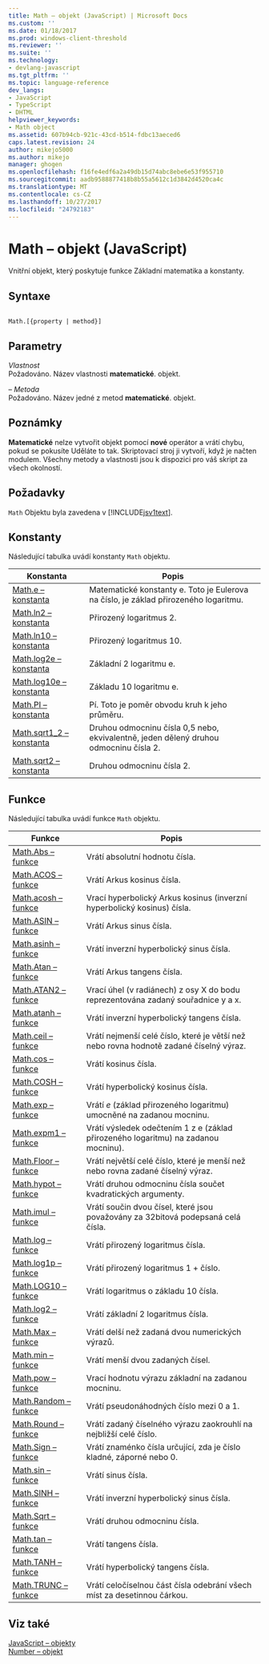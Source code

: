 ```yaml
---
title: Math – objekt (JavaScript) | Microsoft Docs
ms.custom: ''
ms.date: 01/18/2017
ms.prod: windows-client-threshold
ms.reviewer: ''
ms.suite: ''
ms.technology:
- devlang-javascript
ms.tgt_pltfrm: ''
ms.topic: language-reference
dev_langs:
- JavaScript
- TypeScript
- DHTML
helpviewer_keywords:
- Math object
ms.assetid: 607b94cb-921c-43cd-b514-fdbc13aeced6
caps.latest.revision: 24
author: mikejo5000
ms.author: mikejo
manager: ghogen
ms.openlocfilehash: f16fe4edf6a2a49db15d74abc8ebe6e53f955710
ms.sourcegitcommit: aadb9588877418b8b55a5612c1d3842d4520ca4c
ms.translationtype: MT
ms.contentlocale: cs-CZ
ms.lasthandoff: 10/27/2017
ms.locfileid: "24792183"
---
```

# <a name="math-object-javascript"></a>Math – objekt (JavaScript)
Vnitřní objekt, který poskytuje funkce Základní matematika a konstanty.  
  
## <a name="syntax"></a>Syntaxe  
  
```  
  
Math.[{property | method}]  
```  
  
## <a name="parameters"></a>Parametry  
 *Vlastnost*  
 Požadováno. Název vlastnosti **matematické**. objekt.  
  
 *– Metoda*  
 Požadováno. Název jedné z metod **matematické**. objekt.  
  
## <a name="remarks"></a>Poznámky  
 **Matematické** nelze vytvořit objekt pomocí **nové** operátor a vrátí chybu, pokud se pokusíte Uděláte to tak. Skriptovací stroj ji vytvoří, když je načten modulem. Všechny metody a vlastnosti jsou k dispozici pro váš skript za všech okolností.  
  
## <a name="requirements"></a>Požadavky  
 `Math` Objektu byla zavedena v [!INCLUDE[jsv1text](../../javascript/reference/includes/jsv1text-md.md)].  
  
<a name="js56jsobjmathprop"></a>   
## <a name="constants"></a>Konstanty  
 Následující tabulka uvádí konstanty `Math` objektu.  
  
|Konstanta|Popis|  
|--------------|-----------------|  
|[Math.e – konstanta](../../javascript/reference/math-constants-javascript.md)|Matematické konstanty e. Toto je Eulerova na číslo, je základ přirozeného logaritmu.|  
|[Math.ln2 – konstanta](../../javascript/reference/math-constants-javascript.md)|Přirozený logaritmus 2.|  
|[Math.ln10 – konstanta](../../javascript/reference/math-constants-javascript.md)|Přirozený logaritmus 10.|  
|[Math.log2e – konstanta](../../javascript/reference/math-constants-javascript.md)|Základní 2 logaritmu e.|  
|[Math.log10e – konstanta](../../javascript/reference/math-constants-javascript.md)|Základu 10 logaritmu e.|  
|[Math.PI – konstanta](../../javascript/reference/math-constants-javascript.md)|Pí. Toto je poměr obvodu kruh k jeho průměru.|  
|[Math.sqrt1_2 – konstanta](../../javascript/reference/math-constants-javascript.md)|Druhou odmocninu čísla 0,5 nebo, ekvivalentně, jeden dělený druhou odmocninu čísla 2.|  
|[Math.sqrt2 – konstanta](../../javascript/reference/math-constants-javascript.md)|Druhou odmocninu čísla 2.|  
  
<a name="js56jsobjmathmeth"></a>   
## <a name="functions"></a>Funkce  
 Následující tabulka uvádí funkce `Math` objektu.  
  
|Funkce|Popis|  
|--------------|-----------------|  
|[Math.Abs – funkce](../../javascript/reference/math-abs-function-javascript.md)|Vrátí absolutní hodnotu čísla.|  
|[Math.ACOS – funkce](../../javascript/reference/math-acos-function-javascript.md)|Vrátí Arkus kosinus čísla.|  
|[Math.acosh – funkce](../../javascript/reference/math-acosh-function-javascript.md)|Vrací hyperbolický Arkus kosinus (inverzní hyperbolický kosinus) čísla.|  
|[Math.ASIN – funkce](../../javascript/reference/math-asin-function-javascript.md)|Vrátí Arkus sinus čísla.|  
|[Math.asinh – funkce](../../javascript/reference/math-asinh-function-javascript.md)|Vrátí inverzní hyperbolický sinus čísla.|  
|[Math.Atan – funkce](../../javascript/reference/math-atan-function-javascript.md)|Vrátí Arkus tangens čísla.|  
|[Math.ATAN2 – funkce](../../javascript/reference/math-atan2-function-javascript.md)|Vrací úhel (v radiánech) z osy X do bodu reprezentována zadaný souřadnice y a x.|  
|[Math.atanh – funkce](../../javascript/reference/math-atanh-function-javascript.md)|Vrátí inverzní hyperbolický tangens čísla.|  
|[Math.ceil – funkce](../../javascript/reference/math-ceil-function-javascript.md)|Vrátí nejmenší celé číslo, které je větší než nebo rovna hodnotě zadané číselný výraz.|  
|[Math.cos – funkce](../../javascript/reference/math-cos-function-javascript.md)|Vrátí kosinus čísla.|  
|[Math.COSH – funkce](../../javascript/reference/math-cosh-function-javascript.md)|Vrátí hyperbolický kosinus čísla.|  
|[Math.exp – funkce](../../javascript/reference/math-exp-function-javascript.md)|Vrátí *e* (základ přirozeného logaritmu) umocněné na zadanou mocninu.|  
|[Math.expm1 – funkce](../../javascript/reference/math-expm1-function-javascript.md)|Vrátí výsledek odečtením 1 z e (základ přirozeného logaritmu) na zadanou mocninu).|  
|[Math.Floor – funkce](../../javascript/reference/math-floor-function-javascript.md)|Vrátí největší celé číslo, které je menší než nebo rovna zadané číselný výraz.|  
|[Math.hypot – funkce](../../javascript/reference/math-hypot-function-javascript.md)|Vrátí druhou odmocninu čísla součet kvadratických argumenty.|  
|[Math.imul – funkce](../../javascript/reference/math-imul-function-javascript.md)|Vrátí součin dvou čísel, které jsou považovány za 32bitová podepsaná celá čísla.|  
|[Math.log – funkce](../../javascript/reference/math-log-function-javascript.md)|Vrátí přirozený logaritmus čísla.|  
|[Math.log1p – funkce](../../javascript/reference/math-log1p-function-javascript.md)|Vrátí přirozený logaritmus 1 + číslo.|  
|[Math.LOG10 – funkce](../../javascript/reference/math-log10-function-javascript.md)|Vrátí logaritmus o základu 10 čísla.|  
|[Math.log2 – funkce](../../javascript/reference/math-log2-function-javascript.md)|Vrátí základní 2 logaritmus čísla.|  
|[Math.Max – funkce](../../javascript/reference/math-max-function-javascript.md)|Vrátí delší než zadaná dvou numerických výrazů.|  
|[Math.min – funkce](../../javascript/reference/math-min-function-javascript.md)|Vrátí menší dvou zadaných čísel.|  
|[Math.pow – funkce](../../javascript/reference/math-pow-function-javascript.md)|Vrací hodnotu výrazu základní na zadanou mocninu.|  
|[Math.Random – funkce](../../javascript/reference/math-random-function-javascript.md)|Vrátí pseudonáhodných číslo mezi 0 a 1.|  
|[Math.Round – funkce](../../javascript/reference/math-round-function-javascript.md)|Vrátí zadaný číselného výrazu zaokrouhlí na nejbližší celé číslo.|  
|[Math.Sign – funkce](../../javascript/reference/math-sign-function-javascript.md)|Vrátí znaménko čísla určující, zda je číslo kladné, záporné nebo 0.|  
|[Math.sin – funkce](../../javascript/reference/math-sin-function-javascript.md)|Vrátí sinus čísla.|  
|[Math.SINH – funkce](../../javascript/reference/math-sinh-function-javascript.md)|Vrátí inverzní hyperbolický sinus čísla.|  
|[Math.Sqrt – funkce](../../javascript/reference/math-sqrt-function-javascript.md)|Vrátí druhou odmocninu čísla.|  
|[Math.tan – funkce](../../javascript/reference/math-tan-function-javascript.md)|Vrátí tangens čísla.|  
|[Math.TANH – funkce](../../javascript/reference/math-tanh-function-javascript.md)|Vrátí hyperbolický tangens čísla.|  
|[Math.TRUNC – funkce](../../javascript/reference/math-trunc-function-javascript.md)|Vrátí celočíselnou část čísla odebrání všech míst za desetinnou čárkou.|  
  
## <a name="see-also"></a>Viz také  
 [JavaScript – objekty](../../javascript/reference/javascript-objects.md)   
 [Number – objekt](../../javascript/reference/number-object-javascript.md)